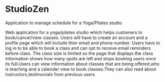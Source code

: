 # StudioZen
Application to manage schedule for a Yoga/Pilates studio

Web application for a yoga/pilates studio which helps customers to book/cancel/view classes. Users will have to create an account and a profile page which will include thier email and phone number. Users have to log in to be able to book a class and can opt to receive email reminders before class. The class size is limited so the page that displays the class information shows how many spots are left and stops booking users once its full.Users can view information about classes that are being offered,who is teaching and a calender view to book classes.They can also read about instructors,testimonials from previous users
